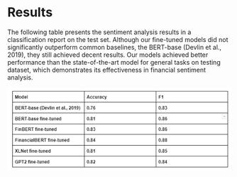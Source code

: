 # Results

The following table presents the sentiment analysis results in a classification report on the test set. Although our fine-tuned models did not significantly outperform common baselines, the BERT-base (Devlin et al., 2019), they still achieved decent results. Our models achieved better performance than the state-of-the-art model for general tasks on testing dataset, which demonstrates its effectiveness in financial sentiment analysis.

![](../reports/figures/image3.png "FinDL")